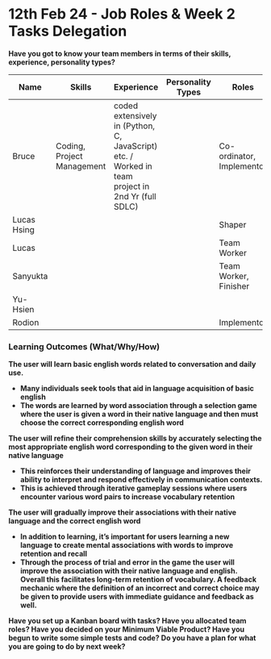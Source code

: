 # 12th Feb 24 - Job Roles & Week 2 Tasks Delegation

<b>Have you got to know your team members in terms of their skills, experience, personality types?</b>

| Name        | Skills                     | Experience                                                                                       | Personality Types | Roles                     |
| ----------- | -------------------------- | ------------------------------------------------------------------------------------------------ | ----------------- | ------------------------- |
| Bruce       | Coding, Project Management | coded extensively in (Python, C, JavaScript) etc. / Worked in team project in 2nd Yr (full SDLC) |                   | Co-ordinator, Implementor |
| Lucas Hsing |                            |                                                                                                  |                   | Shaper                    |
| Lucas       |                            |                                                                                                  |                   | Team Worker               |
| Sanyukta    |                            |                                                                                                  |                   | Team Worker, Finisher     |
| Yu-Hsien    |                            |                                                                                                  |                   |                           |
| Rodion      |                            |                                                                                                  |                   | Implementor               |

### <b> Learning Outcomes (What/Why/How) <b>


The user will learn basic english words related to conversation and daily use.
 - Many individuals seek tools that aid in language acquisition of basic english
 - The words are learned by word association through a selection game where the user is given a word in their native language and then must choose the correct corresponding english word

The user will refine their comprehension skills by accurately selecting the most appropriate english word corresponding to the given word in their native language
 - This reinforces their understanding of language and improves their ability to interpret and respond effectively in communication contexts. 
 - This is achieved through iterative gameplay sessions where users encounter various word pairs to increase vocabulary retention

The user will gradually improve their associations with their native language and the correct english word 
 - In addition to learning, it’s important for users learning a new language to create mental associations with words to improve retention and recall
 - Through the process of trial and error in the game the user will improve the association with their native language and english. Overall this facilitates long-term retention of vocabulary. A feedback mechanic where the definition of an incorrect and correct choice may be given to provide users with immediate guidance and feedback as well.


<b>Have you set up a Kanban board with tasks? </b>
<b>Have you allocated team roles?</b>
<b>Have you decided on your Minimum Viable Product?</b>
<b>Have you begun to write some simple tests and code?</b>
<b>Do you have a plan for what you are going to do by next week?</b>

